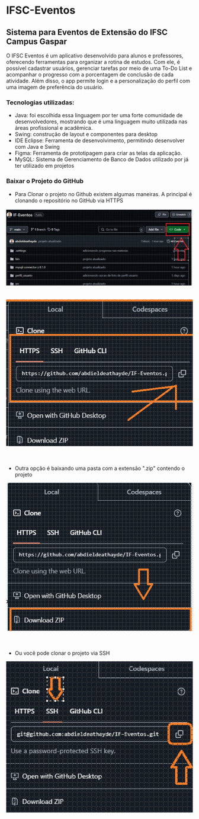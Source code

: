 # IFSC-Eventos 

## Sistema para Eventos de Extensão do IFSC Campus Gaspar

O IFSC Eventos é um aplicativo desenvolvido para alunos e professores, oferecendo ferramentas para organizar a rotina de estudos. Com ele, é possível cadastrar usuários, gerenciar tarefas por meio de uma To-Do List e acompanhar o progresso com a porcentagem de conclusão de cada atividade. Além disso, o app permite login e a personalização do perfil com uma imagem de preferência do usuário.

### Tecnologias utilizadas:
- Java: foi escolhida essa linguagem por ter uma forte comunidade de desenvolvedores, mostrando que é uma linguagem muito utilizada nas áreas profissional e acadêmica.
- Swing: construção de layout e componentes para desktop
- IDE Eclipse: Ferramenta de desenvolvimento, permitindo desenvolver com Java e Swing
- Figma: Ferramenta de prototipagem para criar as telas da aplicação.
- MySQL: Sistema de Gerenciamento de Banco de Dados utilizado por já ter utilizado em projetos

### Baixar o Projeto do GitHub
 
- Para Clonar o projeto no Github existem algumas maneiras. A principal é clonando o repositório no GitHub via HTTPS

<img src="BotaoClonar.png" width="610px" alt="imagem Github"  />
<br /> <br /> <br />

<img src="clonando-via-https.png" width="610px" alt="Clonando via HTTPs" />
<br /> <br /> <br />



- Outra opção é baixando uma pasta com a extensão ".zip" contendo o projeto

<img src="BaixandoViaArquivoZip.png" width="610px" alt ="Baixando projeto Via pasta Zip" />
<br /> <br /> <br />

- Ou você pode clonar o projeto via SSH

<img src="clonando-via-ssh.png" width="610px" alt="Clonando Via SSH" />
<br /> <br /> <br />

